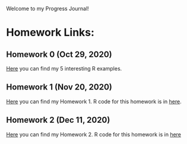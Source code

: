Welcome to my Progress Journal!

# Homework Links:

## Homework 0 (Oct 29, 2020)

[Here](files/Homework0.html) you can find my 5 interesting R examples.

## Homework 1 (Nov 20, 2020)

[Here](files/HW1/Homework1.html) you can find my Homework 1. R code for this homework is in [here](files/HW1/Homework1.R).

## Homework 2 (Dec 11, 2020)

[Here](files/HW2/Homework2.html) you can find my Homework 2. R code for this homework is in [here](files/HW2/Homework2.R)




